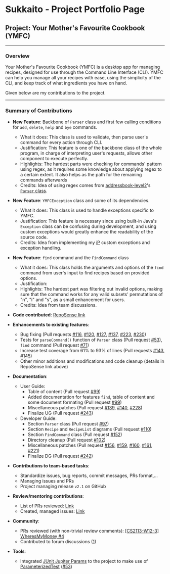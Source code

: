 # Sukkaito - Project Portfolio Page

## Project: Your Mother's Favourite Cookbook (YMFC)

------------------------
### Overview
Your Mother's Favourite Cookbook (YMFC) is a desktop app for managing recipes, designed for use through the
Command Line Interface (CLI). YMFC can help you manage all your recipes with ease, using the simplicity of the CLI, and
keep track of what ingredients you have on hand.

Given below are my contributions to the project.

---------
### Summary of Contributions

* **New Feature**: Backbone of `Parser` class and first few calling conditions for `add`, `delete`, `help` and `bye` commands.
    * What it does: This class is used to validate, then parse user's command for every action through CLI.
    * Justification: This feature is one of the backbone class of the whole program, in charge of interpreting user's requests, allows other component to execute perfectly.
    * Highlights: The hardest parts were checking for commands' pattern using regex, as it requires some knowledge about applying regex to a certain extent. It also helps as the path for the remaining commands afterwards
    * Credits: Idea of using regex comes from [addressbook-level2](https://github.com/se-edu/addressbook-level2)'s [`Parser` class](https://github.com/se-edu/addressbook-level2/blob/master/src/seedu/addressbook/parser/Parser.java).

* **New Feature**: `YMFCException` class and some of its dependencies.
    * What it does: This class is used to handle exceptions specific to YMFC.
    * Justification: This feature is necessary since using built-in Java's `Exception` class can be confusing during development, and using custom exceptions would greatly enhance the readability of the source code.
    * Credits: Idea from implementing my [iP](https://github.com/Sukkaito/ip) custom exceptions and exception handling.

* **New Feature**: `find` command and the `FindCommand` class
    * What it does: This class holds the arguments and options of the `find` command from user's input to find recipes based on provided options.
    * Justification: 
    * Highlights: The hardest part was filtering out invalid options, making sure that the command works for any valid subsets' permutations of "n", "i" and "s", as a small enhancement for users.
    * Credits: Idea from team discussions.

* **Code contributed**: [RepoSense link](https://nus-cs2113-ay2425s1.github.io/tp-dashboard/?search=&sort=groupTitle&sortWithin=title&timeframe=commit&mergegroup=&groupSelect=groupByRepos&breakdown=true&checkedFileTypes=docs~functional-code~test-code~other&since=2024-09-20&tabOpen=true&tabType=authorship&tabAuthor=Sukkaito&tabRepo=AY2425S1-CS2113-W13-1%2Ftp%5Bmaster%5D&authorshipIsMergeGroup=false&authorshipFileTypes=docs~functional-code~test-code~other&authorshipIsBinaryFileTypeChecked=false&authorshipIsIgnoredFilesChecked=false)

* **Enhancements to existing features**:
    * Bug fixing (Pull requests [\#116](https://github.com/AY2425S1-CS2113-W13-1/tp/pull/116), [\#120](https://github.com/AY2425S1-CS2113-W13-1/tp/pull/120), [\#127](https://github.com/AY2425S1-CS2113-W13-1/tp/pull/127), [\#137](https://github.com/AY2425S1-CS2113-W13-1/tp/pull/137), [\#223](https://github.com/AY2425S1-CS2113-W13-1/tp/pull/223), [\#230](https://github.com/AY2425S1-CS2113-W13-1/tp/pull/230))
    * Tests for `parseCommand()` function of `Parser` class (Pull request [\#53](https://github.com/AY2425S1-CS2113-W13-1/tp/pull/53)), `find` command (Pull request [\#71](https://github.com/AY2425S1-CS2113-W13-1/tp/pull/71))
    * Increase test coverage from 61% to 93% of lines (Pull requests [\#143](https://github.com/AY2425S1-CS2113-W13-1/tp/pull/143), [\#145](https://github.com/AY2425S1-CS2113-W13-1/tp/pull/145))
    * Other minor additions and modifications and code cleanup (details in RepoSense link above)

* **Documentation**:
    * User Guide:
        * Table of content (Pull request [\#99](https://github.com/AY2425S1-CS2113-W13-1/tp/pull/99))
        * Added documentation for features `find`, table of content and some document formating (Pull request [\#99](https://github.com/AY2425S1-CS2113-W13-1/tp/pull/99))
        * Miscellaneous patches (Pull request [\#139](https://github.com/AY2425S1-CS2113-W13-1/tp/pull/139), [\#140](https://github.com/AY2425S1-CS2113-W13-1/tp/pull/140), [\#228](https://github.com/AY2425S1-CS2113-W13-1/tp/pull/228))
        * Finalize UG (Pull request [\#243](https://github.com/AY2425S1-CS2113-W13-1/tp/pull/243))
    * Developer Guide:
        * Section `Parser` class (Pull request [\#97](https://github.com/AY2425S1-CS2113-W13-1/tp/pull/97))
        * Section `Recipe` and `RecipeList` diagrams (Pull request [\#110](https://github.com/AY2425S1-CS2113-W13-1/tp/pull/110))
        * Section `FindCommand` class (Pull request [\#152](https://github.com/AY2425S1-CS2113-W13-1/tp/pull/152))
        * Directory cleanup (Pull request [\#102](https://github.com/AY2425S1-CS2113-W13-1/tp/pull/102))
        * Miscellaneous patches (Pull request [\#156](https://github.com/AY2425S1-CS2113-W13-1/tp/pull/156), [\#159](https://github.com/AY2425S1-CS2113-W13-1/tp/pull/159), [\#160](https://github.com/AY2425S1-CS2113-W13-1/tp/pull/160), [\#161](https://github.com/AY2425S1-CS2113-W13-1/tp/pull/161), [\#221](https://github.com/AY2425S1-CS2113-W13-1/tp/pull/221))
        * Finalize DG (Pull request [\#242](https://github.com/AY2425S1-CS2113-W13-1/tp/pull/242))

* **Contributions to team-based tasks**:
    * Standardize issues, bug reports, commit messages, PRs format,...
    * Managing issues and PRs
    * Project managing release `v2.1` on GitHub

* **Review/mentoring contributions**: 
    * List of PRs reviewed: [Link](https://github.com/AY2425S1-CS2113-W13-1/tp/pulls?q=is%3Apr+is%3Aclosed+reviewed-by%3Asukkaito)
    * Created, managed issues: [Link](https://github.com/AY2425S1-CS2113-W13-1/tp/issues?q=is%3Aissue+involves%3Asukkaito+is%3Aclosed)

* **Community**:
    * PRs reviewed (with non-trivial review comments): [[CS2113-W12-3] WheresMyMoney \#4](https://github.com/nus-cs2113-AY2425S1/tp/pull/4#pullrequestreview-2403656932)
    * Contributed to forum discussions ([1](https://github.com/nus-cs2113-AY2425S1/forum/issues/3#issuecomment-2306188636))

* **Tools**:
    * Integrated [JUnit Jupiter Params](https://mvnrepository.com/artifact/org.junit.jupiter/junit-jupiter-params) to the project to make use of [ParameterizedTest](https://junit.org/junit5/docs/current/api/org.junit.jupiter.params/org/junit/jupiter/params/ParameterizedTest.html) ([\#53](https://github.com/AY2425S1-CS2113-W13-1/tp/pull/53))
